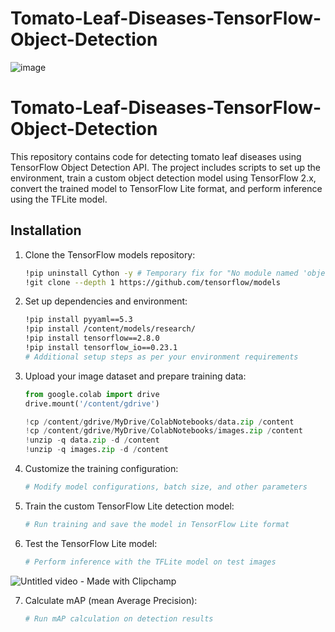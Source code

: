 # Tomato-Leaf-Diseases-TensorFlow-Object-Detection

![image](https://github.com/athanasiagrigoridou/Tomato-Leaf-Diseases-TensorFlow-Object-Detection/assets/167294620/90b82183-2f6c-40c4-88bb-85281501124e)


# Tomato-Leaf-Diseases-TensorFlow-Object-Detection

This repository contains code for detecting tomato leaf diseases using TensorFlow Object Detection API. The project includes scripts to set up the environment, train a custom object detection model using TensorFlow 2.x, convert the trained model to TensorFlow Lite format, and perform inference using the TFLite model.

## Installation

1. Clone the TensorFlow models repository:

    ```bash
    !pip uninstall Cython -y # Temporary fix for "No module named 'object_detection'" error
    !git clone --depth 1 https://github.com/tensorflow/models
    ```

2. Set up dependencies and environment:

    ```bash
    !pip install pyyaml==5.3
    !pip install /content/models/research/
    !pip install tensorflow==2.8.0
    !pip install tensorflow_io==0.23.1
    # Additional setup steps as per your environment requirements
    ```

3. Upload your image dataset and prepare training data:

    ```python
    from google.colab import drive
    drive.mount('/content/gdrive')

    !cp /content/gdrive/MyDrive/ColabNotebooks/data.zip /content
    !cp /content/gdrive/MyDrive/ColabNotebooks/images.zip /content
    !unzip -q data.zip -d /content
    !unzip -q images.zip -d /content
    ```

4. Customize the training configuration:

    ```python
    # Modify model configurations, batch size, and other parameters
    ```

5. Train the custom TensorFlow Lite detection model:

    ```python
    # Run training and save the model in TensorFlow Lite format
    ```

6. Test the TensorFlow Lite model:

    ```python
    # Perform inference with the TFLite model on test images
    ```
    

![Untitled video - Made with Clipchamp](https://github.com/athanasiagrigoridou/Tomato-Leaf-Diseases-TensorFlow-Object-Detection/assets/167294620/38607735-eea9-42a5-912c-4717f9d66c2f)



7. Calculate mAP (mean Average Precision):

    ```bash
    # Run mAP calculation on detection results
    ```
